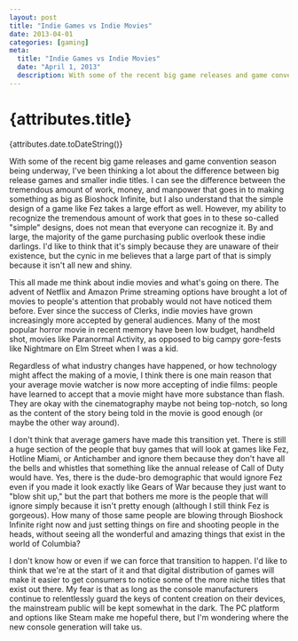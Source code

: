 ```yaml
---
layout: post
title: "Indie Games vs Indie Movies"
date: 2013-04-01
categories: [gaming]
meta:
  title: "Indie Games vs Indie Movies"
  date: "April 1, 2013"
  description: With some of the recent big game releases and game convention season being underway, I've been thinking a lot about the difference between big release games and smaller indie titles. I can see the difference between the tremendous amount of work, money, and manpower that goes in to making something as big as Bioshock Infinite, but I also understand that the simple design of a game like Fez takes a large effort as well. However, my ability to recognize the tremendous amount of work that goes in to these so-called "simple" designs, does not mean that everyone can recognize it. By and large, the majority of the game purchasing public overlook these indie darlings. I'd like to think that it's simply because they are unaware of their existence, but the cynic in me believes that a large part of that is simply because it isn't all new and shiny.
---
```


# {attributes.title}
{attributes.date.toDateString()}

With some of the recent big game releases and game convention season being underway, I've been thinking a lot about the difference between big release games and smaller indie titles. I can see the difference between the tremendous amount of work, money, and manpower that goes in to making something as big as Bioshock Infinite, but I also understand that the simple design of a game like Fez takes a large effort as well. However, my ability to recognize the tremendous amount of work that goes in to these so-called "simple" designs, does not mean that everyone can recognize it. By and large, the majority of the game purchasing public overlook these indie darlings. I'd like to think that it's simply because they are unaware of their existence, but the cynic in me believes that a large part of that is simply because it isn't all new and shiny.

This all made me think about indie movies and what's going on there. The advent of Netflix and Amazon Prime streaming options have brought a lot of movies to people's attention that probably would not have noticed them before. Ever since the success of Clerks, indie movies have grown increasingly more accepted by general audiences. Many of the most popular horror movie in recent memory have been low budget, handheld shot, movies like Paranormal Activity, as opposed to big campy gore-fests like Nightmare on Elm Street when I was a kid.

Regardless of what industry changes have happened, or how technology might affect the making of a movie, I think there is one main reason that your average movie watcher is now more accepting of indie films: people have learned to accept that a movie might have more substance than flash. They are okay with the cinematography maybe not being top-notch, so long as the content of the story being told in the movie is good enough (or maybe the other way around).

I don't think that average gamers have made this transition yet. There is still a huge section of the people that buy games that will look at games like Fez, Hotline Miami, or Antichamber and ignore them because they don't have all the bells and whistles that something like the annual release of Call of Duty would have. Yes, there is the dude-bro demographic that would ignore Fez even if you made it look exactly like Gears of War because they just want to "blow shit up," but the part that bothers me more is the people that will ignore simply because it isn't pretty enough (although I still think Fez is gorgeous). How many of those same people are blowing through Bioshock Infinite right now and just setting things on fire and shooting people in the heads, without seeing all the wonderful and amazing things that exist in the world of Columbia?

I don't know how or even if we can force that transition to happen. I'd like to think that we're at the start of it and that digital distribution of games will make it easier to get consumers to notice some of the more niche titles that exist out there. My fear is that as long as the console manufacturers continue to relentlessly guard the keys of content creation on their devices, the mainstream public will be kept somewhat in the dark. The PC platform and options like Steam make me hopeful there, but I'm wondering where the new console generation will take us.
